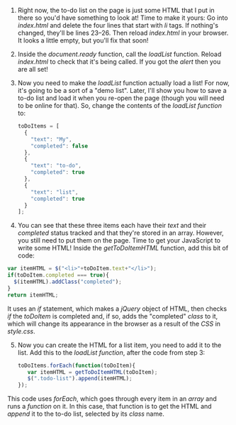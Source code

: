 1. Right now, the to-do list on the page is just some HTML that I put in there so you'd have something to look at! Time to make it yours: Go into *index.html* and delete the four lines that start with *li* tags. If nothing's changed, they'll be lines 23–26. Then reload *index.html* in your browser. It looks a little empty, but you'll fix that soon!

2. Inside the *document.ready* function, call the *loadList* function. Reload *index.html* to check that it's being called. If you got the *alert* then you are all set!

3. Now you need to make the *loadList* function actually load a list! For now, it's going to be a sort of a "demo list". Later, I'll show you how to save a to-do list and load it when you re-open the page (though you will need to be online for that). So, change the contents of the *loadList function* to:
    ```JavaScript
    toDoItems = [
      {
        "text": "My",
        "completed": false
      },
      {
        "text": "to-do",
        "completed": true
      },
      {
        "text": "list",
        "completed": true
      }
    ];
    ```
4. You can see that these three items each have their *text* and their *completed* status tracked and that they're stored in an array. However, you still need to put them on the page. Time to get your JavaScript to write some HTML! Inside the *getToDoItemHTML* function, add this bit of code:
  ```JavaScript
  var itemHTML = $("<li>"+toDoItem.text+"</li>");
  if(toDoItem.completed === true){
    $(itemHTML).addClass("completed");
  }
  return itemHTML;
  ```
  It uses an *if* statement, which makes a *jQuery* object of HTML, then checks *if* the *toDoItem* is completed and, if so, adds the "completed" *class* to it, which will change its appearance in the browser as a result of the *CSS* in *style.css*.

5. Now you can create the HTML for a list item, you need to add it to the list. Add this to the *loadList function*, after the code from step 3:
    ```JavaScript
    toDoItems.forEach(function(toDoItem){
       var itemHTML = getToDoItemHTML(toDoItem);
       $(".todo-list").append(itemHTML);
    });
    ```
This code uses *forEach*, which goes through every item in an *array* and runs a *function* on it. In this case, that function is to get the HTML and *append* it to the to-do list, selected by its *class* name.
